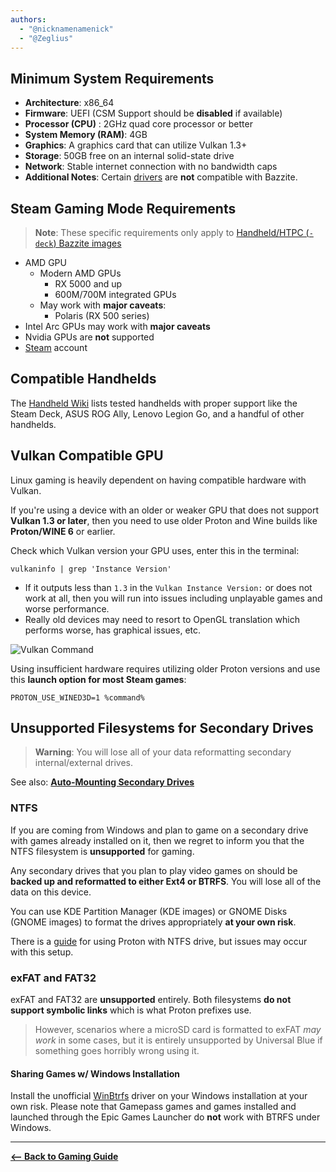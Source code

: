 ```yaml
---
authors:
  - "@nicknamenamenick"
  - "@Zeglius"
---
```


<!-- ANCHOR: METADATA -->
<!--{"url_discourse": "https://universal-blue.discourse.group/docs?topic=2659", "fetched_at": "2024-09-03 16:43:08.896738+00:00"}-->
<!-- ANCHOR_END: METADATA -->

## Minimum System Requirements

- **Architecture**: x86_64
- **Firmware**: UEFI (CSM Support should be **disabled** if available)
- **Processor (CPU)** : 2GHz quad core processor or better
- **System Memory (RAM)**: 4GB
- **Graphics**: A graphics card that can utilize Vulkan 1.3+
- **Storage**: 50GB free on an internal solid-state drive
- **Network**: Stable internet connection with no bandwidth caps
- **Additional Notes**: Certain [drivers](https://github.com/morrownr/8812au-20210820) are **not** compatible with Bazzite.

## Steam Gaming Mode Requirements

>**Note**: These specific requirements only apply to [Handheld/HTPC (`-deck`) Bazzite images](/Handheld_and_HTPC_edition/Steam_Gaming_Mode.md)

- AMD GPU
  - Modern AMD GPUs
    - RX 5000 and up
    - 600M/700M integrated GPUs
  - May work with **major caveats**:
    - Polaris (RX 500 series)
- Intel Arc GPUs may work with **major caveats**
- Nvidia GPUs are **not** supported
- [Steam](https://store.steampowered.com/) account

## Compatible Handhelds

The [Handheld Wiki](../Handheld_and_HTPC_edition/Handheld_Wiki/index.md) lists tested handhelds with proper support like the Steam Deck, ASUS ROG Ally, Lenovo Legion Go, and a handful of other handhelds.

## Vulkan Compatible GPU

Linux gaming is heavily dependent on having compatible hardware with Vulkan.

If you're using a device with an older or weaker GPU that does not support **Vulkan 1.3 or later**, then you need to use older Proton and Wine builds like **Proton/WINE 6** or earlier.

Check which Vulkan version your GPU uses, enter this in the terminal:

```command
vulkaninfo | grep 'Instance Version'
```

- If it outputs less than `1.3` in the `Vulkan Instance Version:` or does not work at all, then you will run into issues including unplayable games and worse performance.
- Really old devices may need to resort to OpenGL translation which performs worse, has graphical issues, etc.

![Vulkan Command](https://github.com/user-attachments/assets/ccca14ca-3001-4aa6-bf47-e0dcbdb73936)


Using insufficient hardware requires utilizing older Proton versions and use this **launch option for most Steam games**:

```command
PROTON_USE_WINED3D=1 %command%
```

## Unsupported Filesystems for Secondary Drives

> **Warning**: You will lose all of your data reformatting secondary internal/external drives.

See also: [**Auto-Mounting Secondary Drives**](../Advanced/Auto-Mounting_Secondary_Drives.md)

### NTFS

If you are coming from Windows and plan to game on a secondary drive with games already installed on it, then we regret to inform you that the NTFS filesystem is **unsupported** for gaming.

Any secondary drives that you plan to play video games on should be **backed up and reformatted to either Ext4 or BTRFS**. You will lose all of the data on this device.

You can use KDE Partition Manager (KDE images) or GNOME Disks (GNOME images) to format the drives appropriately **at your own risk**.

There is a [guide](https://github.com/ValveSoftware/Proton/wiki/Using-a-NTFS-disk-with-Linux-and-Windows) for using Proton with NTFS drive, but issues may occur with this setup.

### exFAT and FAT32

exFAT and FAT32 are **unsupported** entirely. Both filesystems **do not support symbolic links** which is what Proton prefixes use.

> However, scenarios where a microSD card is formatted to exFAT _may work_ in some cases, but it is entirely unsupported by Universal Blue if something goes horribly wrong using it.

#### Sharing Games w/ Windows Installation

Install the unofficial [WinBtrfs](https://github.com/maharmstone/btrfs) driver on your Windows installation at your own risk. Please note that Gamepass games and games installed and launched through the Epic Games Launcher do **not** work with BTRFS under Windows.

<hr>

[**<-- Back to Gaming Guide**](./index.md)

